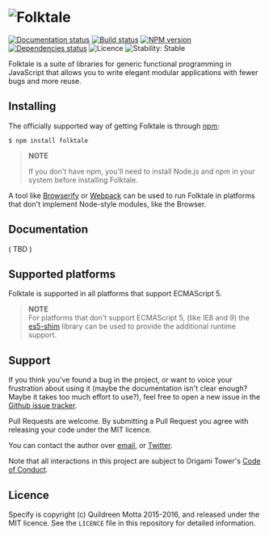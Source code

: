 # ![Folktale](https://raw.githubusercontent.com/origamitower/folktale/chore/logo/resources/folktale-title.png)

[![Documentation status](https://readthedocs.org/projects/folktalegithubio/badge/?version=latest&style=flat-square)](http://docs.folktalejs.org/)
[![Build status](https://img.shields.io/travis/origamitower/folktale/master.svg?style=flat-square)](https://travis-ci.org/origamitower/folktale)
[![NPM version](https://img.shields.io/npm/v/folktale.svg?style=flat-square)](https://npmjs.org/package/folktale)
[![Dependencies status](https://img.shields.io/david/origamitower/folktale.svg?style=flat-square)](https://david-dm.org/origamitower/folktale)
![Licence](https://img.shields.io/npm/l/folktale.svg?style=flat-square&label=licence)
![Stability: Stable](https://img.shields.io/badge/stability-stable-green.svg?style=flat-square)


Folktale is a suite of libraries for generic functional programming in
JavaScript that allows you to write elegant modular applications with fewer bugs
and more reuse.


## Installing

The officially supported way of getting Folktale is through [npm][]:

    $ npm install folktale

> **NOTE**
>
> If you don't have npm, you'll need to install Node.js and npm in your
> system before installing Folktale.

A tool like [Browserify][] or [Webpack][] can be used to run Folktale in
platforms that don't implement Node-style modules, like the Browser.

[npm]: https://www.npmjs.com
[Browserify]: http://browserify.org/
[Webpack]: https://webpack.github.io/


## Documentation

( TBD )


## Supported platforms

Folktale is supported in all platforms that support ECMAScript 5.

> **NOTE**  
> For platforms that don't support ECMAScript 5, (like IE8 and 9) the
> [es5-shim][] library can be used to provide the additional runtime
> support.

[es5-shim]: https://github.com/es-shims/es5-shim


## Support

If you think you've found a bug in the project, or want to voice your
frustration about using it (maybe the documentation isn't clear enough? Maybe
it takes too much effort to use?), feel free to open a new issue in the
[Github issue tracker](https://github.com/origamitower/folktale/issues).

Pull Requests are welcome. By submitting a Pull Request you agree with releasing
your code under the MIT licence.

You can contact the author over [email](mailto:queen@robotlolita.me), or
[Twitter](https://twitter.com/robotlolita).

Note that all interactions in this project are subject to Origami Tower's
[Code of Conduct](https://github.com/origamitower/conventions/blob/master/code-of-conduct.md).


## Licence

Specify is copyright (c) Quildreen Motta 2015-2016, and released under the MIT licence. See the `LICENCE` file in this repository for detailed information.
